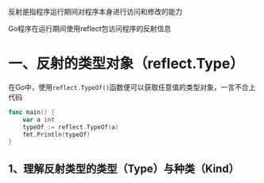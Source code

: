 反射是指程序运行期间对程序本身进行访问和修改的能力

Go程序在运行期间使用reflect包访问程序的反射信息

# 一、反射的类型对象（reflect.Type）

在Go中，使用`reflect.TypeOf()`函数便可以获取任意值的类型对象，一言不合上代码

```go
func main() {
	var a int
	typeOf := reflect.TypeOf(a)
	fmt.Println(typeOf)
}
```

## 1、理解反射类型的类型（Type）与种类（Kind）

